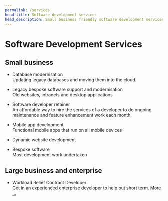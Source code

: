 ```yaml
---
permalink: /services
head-title: Software development services
head_description: Small business friendly software development services and enterprise level services.
---
```


# Software Development Services

## <i class="far fa-building"></i> Small business

- Database modernisation <br />
Updating legacy databases and moving them into the cloud. 

- Legacy bespoke software support and modernisation <br />
Old websites, intranets and desktop applications

- Software developer retainer <br />
An affordable way to hire the services of a developer to do ongoing maintenance and feature enhancement work each month.

- Mobile app development <br />
Functional mobile apps that run on all mobile devices

- Dynamic website development<br />


- Bespoke software <br />
Most development work undertaken



## <i class="fas fa-sitemap"></i> Large business and enterprise

- Workload Relief Contract Developer<br />
Get in an experienced
 enterprise developer to help out short term.
<a href="/workload-relief-contractor">More ...</a>
